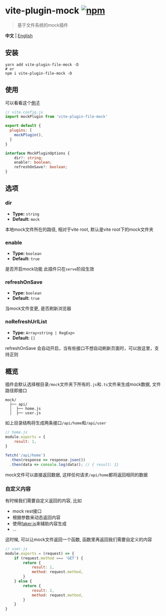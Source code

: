 # vite-plugin-mock [![npm](https://img.shields.io/npm/v/vite-plugin-file-mock.svg)](https://npmjs.com/package/vite-plugin-file-mock)

> 基于文件系统的mock插件

**中文** | [English](./README.md)

## 安装
```shell
yarn add vite-plugin-file-mock -D
# or
npm i vite-plugin-file-mock -D
```

## 使用

可以看看这个[例子](./example/)

```js
// vite.config.js
import mockPlugin from 'vite-plugin-file-mock'

export default {
  plugins: [
    mockPlugin(),
  ]
}
```

```ts
interface MockPluginOptions {
    dir?: string;
    enable?: boolean;
    refreshOnSave?: boolean;
}
```

## 选项
### dir
- **Type:** `string`
- **Default:** `mock`

本地mock文件所在的路径, 相对于vite root, 默认是vite root下的mock文件夹

### enable
- **Type:** `boolean`
- **Default:** `true`

是否开启mock功能
此插件只在`serve`阶段生效

### refreshOnSave
- **Type:** `boolean`
- **Default:** `true`

当mock文件变更, 是否刷新浏览器

### noRefreshUrlList

-   **Type:** `Array<string | RegExp>`
-   **Default:** `[]`

refreshOnSave 会自动开启，当有些接口不想自动刷新页面时，可以放这里，支持正则

## 概览

插件会默认选择根目录`/mock`文件夹下所有的`.js`和`.ts`文件来生成mock数据, 文件路径即接口

```
mock/
  ├── api/
  │  ├── home.js
  │  ├── user.js
```
如上目录结构将生成两条接口`/api/home`和`/api/user`

```js
// home.js
module.exports = {
    result: 1,
}
```
```js
fetch('/api/home')
  .then(response => response.json())
  .then(data => console.log(data)); // { result: 1}
```
mock文件可以直接返回数据, 这样任何请求`/api/home`都将返回相同的数据

### 自定义内容
有时候我们需要自定义返回的内容, 比如
* mock rest接口
* 根据参数来动态返回内容
* 使用[faker.js](https://github.com/faker-js/faker)来辅助内容生成
* ...

这时候, 可以让mock文件返回一个函数, 函数里再返回我们需要自定义的内容
```js
// user.js
module.exports = (request) => {
    if (request.method === 'GET') {
        return {
            result: 1,
            method: request.method,
        }
    } else {
        return {
            result: 2,
            method: request.method,
        }
    }
}
```
